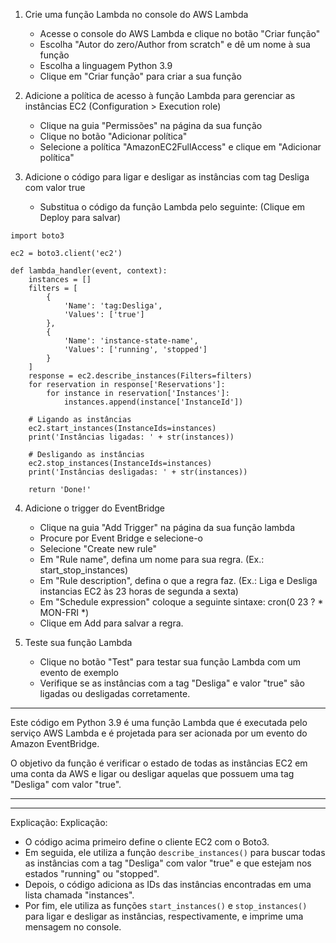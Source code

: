 1. Crie uma função Lambda no console do AWS Lambda
    
    - Acesse o console do AWS Lambda e clique no botão "Criar função"
    - Escolha "Autor do zero/Author from scratch" e dê um nome à sua função
    - Escolha a linguagem Python 3.9
    - Clique em "Criar função" para criar a sua função
2. Adicione a política de acesso à função Lambda para gerenciar as instâncias EC2 (Configuration > Execution role)
    
    - Clique na guia "Permissões" na página da sua função
    - Clique no botão "Adicionar política"
    - Selecione a política "AmazonEC2FullAccess" e clique em "Adicionar política"
3. Adicione o código para ligar e desligar as instâncias com tag Desliga com valor true
    
    - Substitua o código da função Lambda pelo seguinte: (Clique em Deploy para salvar)
    
```
import boto3

ec2 = boto3.client('ec2')

def lambda_handler(event, context):
    instances = []
    filters = [
        {
            'Name': 'tag:Desliga',
            'Values': ['true']
        },
        {
            'Name': 'instance-state-name', 
            'Values': ['running', 'stopped']
        }
    ]
    response = ec2.describe_instances(Filters=filters)
    for reservation in response['Reservations']:
        for instance in reservation['Instances']:
            instances.append(instance['InstanceId'])

    # Ligando as instâncias
    ec2.start_instances(InstanceIds=instances)
    print('Instâncias ligadas: ' + str(instances))
    
    # Desligando as instâncias
    ec2.stop_instances(InstanceIds=instances)
    print('Instâncias desligadas: ' + str(instances))
    
    return 'Done!'
```

4. Adicione o trigger do EventBridge
    
    - Clique na guia "Add Trigger" na página da sua função lambda
    - Procure por Event Bridge e selecione-o
    - Selecione "Create new rule"
    - Em "Rule name", defina um nome para sua regra. (Ex.: start_stop_instances)
    - Em "Rule description", defina o que a regra faz. (Ex.: Liga e Desliga instancias EC2 às 23 horas de segunda a sexta)
    - Em "Schedule expression" coloque a seguinte sintaxe: cron(0 23 ? * MON-FRI *)
    - Clique em Add para salvar a regra.

5. Teste sua função Lambda
    
    - Clique no botão "Test" para testar sua função Lambda com um evento de exemplo
    - Verifique se as instâncias com a tag "Desliga" e valor "true" são ligadas ou desligadas corretamente.
---
Este código em Python 3.9 é uma função Lambda que é executada pelo serviço AWS Lambda e é projetada para ser acionada por um evento do Amazon EventBridge.

O objetivo da função é verificar o estado de todas as instâncias EC2 em uma conta da AWS e ligar ou desligar aquelas que possuem uma tag "Desliga" com valor "true".

---
---
Explicação:
Explicação:

- O código acima primeiro define o cliente EC2 com o Boto3.
- Em seguida, ele utiliza a função `describe_instances()` para buscar todas as instâncias com a tag "Desliga" com valor "true" e que estejam nos estados "running" ou "stopped".
- Depois, o código adiciona as IDs das instâncias encontradas em uma lista chamada "instances".
- Por fim, ele utiliza as funções `start_instances()` e `stop_instances()` para ligar e desligar as instâncias, respectivamente, e imprime uma mensagem no console.
